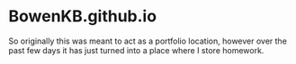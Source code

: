 BowenKB.github.io
=================

So originally this was meant to act as a portfolio location,
however over the past few days it has just turned into a
place where I store homework.
